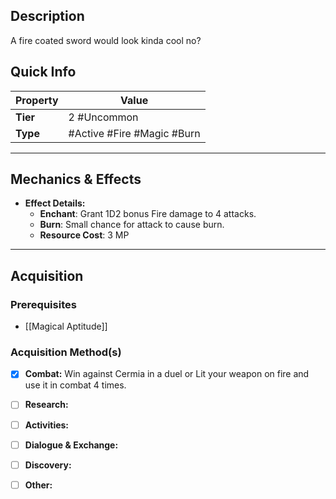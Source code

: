 ## Description
 A fire coated sword would look kinda cool no?

## Quick Info
| Property | Value                      |
| -------- | -------------------------- |
| **Tier** | 2 #Uncommon                |
| **Type** | #Active #Fire #Magic #Burn |

---

## Mechanics & Effects
- **Effect Details:**
    - **Enchant**: Grant 1D2 bonus Fire damage to 4 attacks.
    - **Burn**: Small chance for attack to cause burn.
    - **Resource Cost**: 3 MP

---

## Acquisition
### Prerequisites
- [[Magical Aptitude]]

### Acquisition Method(s)
- [x] **Combat:** Win against Cermia in a duel or Lit your weapon on fire and use it in combat 4 times.
- [ ] **Research:** 
- [ ] **Activities:** 
- [ ] **Dialogue & Exchange:** 
- [ ] **Discovery:** 
- [ ] **Other:** 

